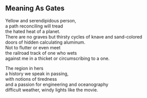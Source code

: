 Meaning As Gates
----------------
Yellow and serendipidous person,  
a path reconciling will tread  
the hated heat of a planet.  
There are no graves but thirsty cycles of knave and sand-colored  
doors of hidden calculating aluminum.  
Not to flutter or even meet  
the railroad track of one who wets  
against me in a thicket or circumscribing to a one.  
  
The region in hers  
a history we speak in passing,  
with notions of tiredness  
and a passion for engineering and oceanography  
difficult weather, windy lights like the movie.  
